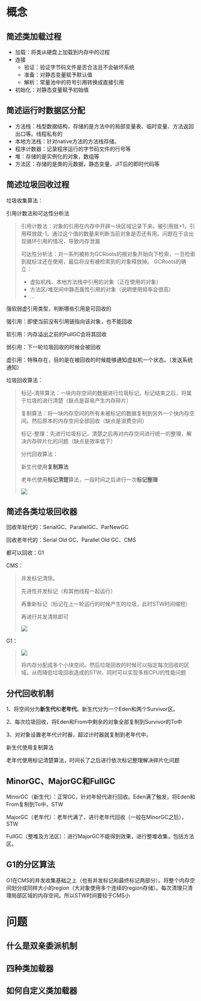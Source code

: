 # 概念



## 简述类加载过程

+ 加载：将类从硬盘上加载到内存中的过程
+ 连接
  + 验证：验证字节码文件是否合法且不会破坏系统
  + 准备：对静态变量赋予默认值
  + 解析：常量池中的符号引用转换成直接引用
+ 初始化：对静态变量赋予初始值

## 简述运行时数据区分配

+ 方法栈：栈型数据结构，存储的是方法中的局部变量表、临时变量、方法返回出口等。线程私有的
+ 本地方法栈：针对native方法的方法栈存储。
+ 程序计数器：记录程序运行的字节码文件的行号等
+ 堆：存储的是实例化的对象，数组等
+ 方法区：存储的是类的元数据，静态变量，JIT后的即时代码等

## 简述垃圾回收过程

垃圾收集算法：

引用计数法和可达性分析法

> 引用计数法：对象的引用在内存中开辟一块区域记录下来。被引用就+1，引用释放就-1。通过这个值的数量来判断当前对象是否还有用。问题在于会出现循环引用的情况，导致内存泄漏
>
> 可达性分析法：对一系列被称为GCRoots的根对象开始向下检索，一旦检索到就标注还在使用，最后将没有被检索到的对象释放掉。
> GCRoots的确立：
>
> + 虚拟机栈、本地方法栈中引用的对象（正在使用的对象）
> + 方法区/堆空间中静态属性引用的对象（说明使用频率会很高）
> + ...

强软弱虚引用类型，判断哪些引用是可回收的

强引用：即使当前没有引用链指向该对象，也不能回收

软引用：内存溢出之前的FullGC会将其回收

弱引用：下一轮垃圾回收的时候会被回收

虚引用：特殊存在，目的是在被回收的时候能够通知虚拟机一个状态。（发送系统通知）

垃圾回收算法：

> 标记-清除算法：一块内存空间的数据进行垃圾标记，标记结束之后，将属于垃圾的进行清楚（缺点是容易产生内存碎片）
>
> 复制算法：将一块内存空间的所有未被标记的数据复制到另外一个快内存空间。然后原本的内存空间全部回收（缺点是浪费空间）
>
> 标记-整理：先进行垃圾标记，清楚之后再对内存空间进行统一的整理，解决内存碎片化的问题（缺点是效率低下）
>
> 分代回收算法：
>
> 新生代使用**复制算法**
>
> 老年代使用**标记清楚**算法，一段时间之后进行一次**标记整理**
>
> ![](https://coderymy-image.oss-cn-beijing.aliyuncs.com/uPic/新生代垃圾回收.drawio.png)

## 简述各类垃圾回收器

回收年轻代的：SerialGC、ParallelGC、ParNewGC

回收老年代的：Serial Old GC、Parallel Old GC、CMS

都可以回收：G1

CMS：

> 并发标记清除。
>
> 先进性并发标记（和其他线程一起运行）
>
> 再重新标记（标记在上一轮运行的时候产生的垃圾，此时STW时间缩短）
>
> 再进行并发清除即可
>
> ![](https://coderymy-image.oss-cn-beijing.aliyuncs.com/uPic/hNpvy4.jpg)

G1：

> ![](https://coderymy-image.oss-cn-beijing.aliyuncs.com/uPic/G6Za7g.jpg)
>
> 将内存分配成多个小块空间。然后垃圾回收的时候可以指定每次回收的区域。从而降低垃圾回收造成的STW。同时可以实现多核CPU的性能问题





## 分代回收机制

1、将空间分为**新生代**和**老年代**。新生代分为一个Eden和两个Survivor区。

2、每次垃圾回收，将Eden和From中剩余的对象全部复制到Survivor的To中

3、对对象设置老年代计时器，超过计时器就复制到老年代中。

新生代使用复制算法

老年代使用标记清楚算法，时间长了之后进行依次标记整理解决碎片化问题



## MinorGC、MajorGC和FullGC

MinorGC（新生代）：正常GC，针对年轻代进行回收。Eden满了触发，将Eden和From复制到To中，STW

MajorGC（老年代）：老年代满了，进行老年代回收（一般在MinorGC之后），STW

FullGC（整堆及方法区）：进行MajorGC不能得到效果，进行整堆收集，包括方法区。

## G1的分区算法

G1在CMS的并发收集基础之上（也有并发标记和最终标记两部分）。将整个内存空间划分成同样大小的region（大对象使用多个连续的region存储）。每次清理只清理局部区域的内存空间。所以STW时间要较于CMS小

# 问题

## 什么是双亲委派机制



## 四种类加载器



## 如何自定义类加载器

